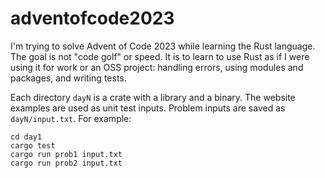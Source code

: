# adventofcode2023
I'm trying to solve Advent of Code 2023 while learning the Rust language.  The goal is not "code golf" or speed.  It is to
learn to use Rust as if I were using it for work or an OSS project: handling errors, using modules and packages, and writing tests.

Each directory `dayN` is a crate with a library and a binary.
The website examples are used as unit test inputs.
Problem inputs are saved as `dayN/input.txt`.
For example:

```
cd day1
cargo test
cargo run prob1 input.txt
cargo run prob2 input.txt
```


